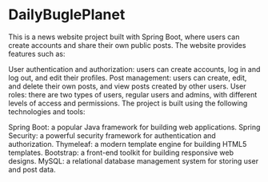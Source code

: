 # DailyBuglePlanet
This is a news website project built with Spring Boot, where users can create accounts and share their own public posts. The website provides features such as:

User authentication and authorization: users can create accounts, log in and log out, and edit their profiles.
Post management: users can create, edit, and delete their own posts, and view posts created by other users.
User roles: there are two types of users, regular users and admins, with different levels of access and permissions.
The project is built using the following technologies and tools:

Spring Boot: a popular Java framework for building web applications.
Spring Security: a powerful security framework for authentication and authorization.
Thymeleaf: a modern template engine for building HTML5 templates.
Bootstrap: a front-end toolkit for building responsive web designs.
MySQL: a relational database management system for storing user and post data.
